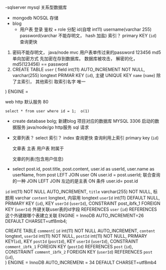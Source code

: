-sqlserver  mysql 关系型数据库
- mongodb  NOSQL  存储
- blog
    - 用户表
        登录  鉴权 + role  分配
        id(自增 int11)   username(varchar 255)   password(varchar 不能存明文，  hash 加盐)
        索引？ primary  KEY (`id`)  查询更快


1. 密码不能存明文，  java/node mvc 用户表单传过来的password 123456
   md5 单向加密方式 先加密在存到数据库。
      数据库被攻击，  解密的化，
      md5(123456) == password
2. CREATE TABLE `user` (
     field int(11) AUTO_INCREMENT NOT NULL,   
           varchar(255)
           longtext
    PRIMAR KEY (`id`),  主键
    UNIQUE KEY  `name`  (`name`)  除了主索引， 其他索引 取索引名字  唯一

) ENGINE =

   web http  默认服务  80

    select * from user where id = 1;  o(1)


- create database bolg;  新建blog 项目对应的数据库
MYSQL 3306  启动的数据服务
java/node/go  http服务  sql 请求

- 文章列表？  select 索引？ index 查询更快 查询利用上索引
  primary key  (`id`)

    文章表  主表
    用户表  附属于

    文章的列表(包含用户信息)

- select post.id,      post.title,      post.content,     user.id as userId,     user.name as userName,                                       from post LEFT JOIN user ON  user.id = post.userId;
    联合查询的一种   JOIN
    LEFT JOIN  左边的是主表
    ON  条件 user.id= post.id


`id`  int(11) NOT NULL AUTO_INCREMENT,
`title` varchar(255) NOT NULL,  标题用 varchar
`content` longtext,             内容用 longtext
`userId` int(11) DEFAULT NULL,
PRIMARY KEY (`id`),
KEY `userId` (`userId`),
CONSTRAINT  post_ibfk_1  FOREIGN KEY (`userId`)  外键关联user表的id字段
REFERENCES `user` (`id`)    REFERENCES 这个外键跟哪个表建立关联
ENGINE = InnoDB AUTO_INCREMENT=26 DEFAULT CHARSET=utf8mb4;


CREATE TABLE `comment`(
    `id` int(11) NOT NULL AUTO_INCREMENT,
     `content` longtext,
     `userId` int(11) NOT NULL,
     `postId` int(11) NOT NULL,
     PRIMARY KEY(`id`),
     KEY `postId` (`postId`),
     KEY `userId` (`userId`),
     CONSTRAINT `comment_ibfk_1` FOREIGN KEY
     (`postId`) REFERENCES `post` (`id`),
     CONSTRAINT `comment_ibfk_2` FOREIGN KEY
     (`userId`) REFERENCES `post` (`id`),  
)
 ENGINE = InnoDB AUTO_INCREMENt = 34 DEFAULT CHARSET=utf8mb4